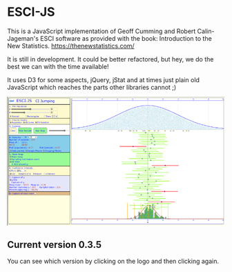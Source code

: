 # ESCI-JS

This is a JavaScript implementation of Geoff Cumming and Robert Calin-Jageman's ESCI software as provided with the book: Introduction to the New Statistics.
https://thenewstatistics.com/

It is still in development. It could be better refactored, but hey, we do the best we can with the time available!

It uses D3 for some aspects, jQuery, jStat and at times just plain old JavaScript which reaches the parts other libraries cannot ;)

![The ESCI-JS web paget](images/ESCIView.png?raw=true "ESCI Web page")


## Current version 0.3.5   

You can see which version by clicking on the logo and then clicking again.



